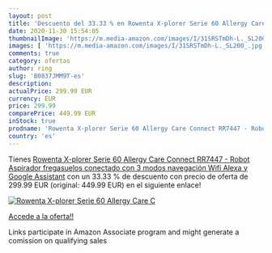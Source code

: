 ```yaml
---
layout: post
title: 'Descuento del 33.33 % en Rowenta X-plorer Serie 60 Allergy Care C'
date: 2020-11-30 15:54:05
thumbnailImage: 'https://m.media-amazon.com/images/I/31SRSTmDh-L._SL200_.jpg'
images: [ 'https://m.media-amazon.com/images/I/31SRSTmDh-L._SL200_.jpg' ]
comments: true
category: ofertas
author: ring
slug: 'B0837JMM9T-es'
description:
actualPrice: 299.99 EUR
currency: EUR
price: 299.99
comparePrice: 449.99 EUR
inStock: true
prodname: 'Rowenta X-plorer Serie 60 Allergy Care Connect RR7447 - Robot Aspirador fregasuelos  conectado con 3 modos navegación  Wifi  Alexa y Google Assistant'
country: 'es'
---
```


Tienes [Rowenta X-plorer Serie 60 Allergy Care Connect RR7447 - Robot Aspirador fregasuelos  conectado con 3 modos navegación  Wifi  Alexa y Google Assistant](https://www.amazon.es/dp/B0837JMM9T/?tag=tolees-21) con un 33.33 % de descuento con precio de oferta de 299.99 EUR (original: 449.99 EUR) en el siguiente enlace!

[![Rowenta X-plorer Serie 60 Allergy Care C](https://m.media-amazon.com/images/I/31SRSTmDh-L._SL200_.jpg)](https://www.amazon.es/dp/B0837JMM9T/?tag=tolees-21)

[Accede a la oferta!!](https://www.amazon.es/dp/B0837JMM9T/?tag=tolees-21)

Links participate in Amazon Associate program and might generate a comission on qualifying sales



